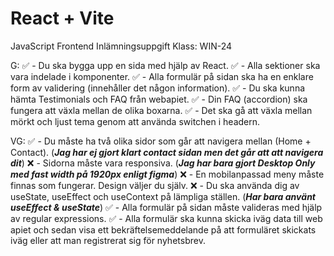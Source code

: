# React + Vite

JavaScript Frontend Inlämningsuppgift
Klass: WIN-24

G:
✅ - Du ska bygga upp en sida med hjälp av React. 
✅ - Alla sektioner ska vara indelade i komponenter.
✅ - Alla formulär på sidan ska ha en enklare form av validering (innehåller det någon information).
✅ - Du ska kunna hämta Testimonials och FAQ från webapiet.
✅ - Din FAQ (accordion) ska fungera att växla mellan de olika boxarna.
✅ - Det ska gå att växla mellan mörkt och ljust tema genom att använda switchen i headern.

VG:
✅ - Du måste ha två olika sidor som går att navigera mellan (Home + Contact). (***Jag har ej gjort klart contact sidan men det går att att navigera dit***)
❌ - Sidorna måste vara responsiva. (***Jag har bara gjort Desktop Only med fast width på 1920px enligt figma***)
❌ - En mobilanpassad meny måste finnas som fungerar. Design väljer du själv.
❌ - Du ska använda dig av useState, useEffect och useContext på lämpliga ställen. (***Har bara använt useEffect & useState***)
✅ - Alla formulär på sidan måste valideras med hjälp av regular expressions.
✅ - Alla formulär ska kunna skicka iväg data till web apiet och sedan visa ett bekräftelsemeddelande på att formuläret skickats iväg eller att man registrerat sig för nyhetsbrev.

